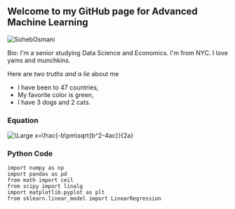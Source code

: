 ## Welcome to my GitHub page for Advanced Machine Learning

![](https://predictivemedicine.northwell.edu/app/uploads/2021/04/osmani_headshot.jpg "SohebOsmani")

Bio: I'm a senior studying Data Science and Economics. I'm from NYC. I love yams and munchkins. 

Here are *two truths and a lie* about me

- I have been to 47 countries,
- My favorite color is green,
- I have 3 dogs and 2 cats.

### Equation
![\Large x=\frac{-b\pm\sqrt{b^2-4ac}}{2a}](https://latex.codecogs.com/svg.latex?\Large&space;x=\frac{-b\pm\sqrt{b^2-4ac}}{2a}) 

### Python Code

```
import numpy as np
import pandas as pd
from math import ceil
from scipy import linalg
import matplotlib.pyplot as plt
from sklearn.linear_model import LinearRegression
```

